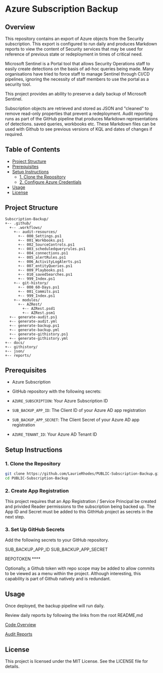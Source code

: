 # Azure Subscription Backup

## Overview

This repository contains an export of Azure objects from the Security subscription.  This export is configured to run daily and produces Markdown reports to view the content of Security services that may be used for reference of previous state or redeployment in times of critical need. 

Microsoft Sentinel is a Portal tool that allows Security Operations staff to easily create detections on the basis of ad-hoc queries being made.  Many organisations have tried to force staff to manage Sentinel through CI/CD pipelines, ignoring the necessity of staff members to use the portal as a security tool.

This project provides an ability to preserve a daily backup of Microsoft Sentinel.

Subscription objects are retrieved and stored as JSON and "cleaned" to remove read-only properties that prevent a redeployment.  Audit reporting runs as part of the GitHub pipeline that produces Markdown representations of detections. saved queries, workbooks etc.  These Markdown files can be used with Github to see previous versions of KQL and dates of changes if required.

## Table of Contents

- [Project Structure](#project-structure)
- [Prerequisites](#prerequisites)
- [Setup Instructions](#setup-instructions)
  - [1. Clone the Repository](#1-clone-the-repository)
  - [2. Configure Azure Credentials](#2-configure-azure-credentials)
- [Usage](#usage)
- [License](#license)

## Project Structure

```plaintext
Subscription-Backup/
+-- .github/
  +-- .workflows/
    +-- audit-resources/
      +-- 000_Settings.ps1
      +-- 001_Workbooks.ps1
      +-- 002_SourceControls.ps1
      +-- 003_scheduledqueryrules.ps1
      +-- 004_connections.ps1
      +-- 005_alertRules.ps1
      +-- 006_ActivityLogAlerts.ps1
      +-- 007_entityQueries.ps1
      +-- 009_Playbooks.ps1
      +-- 010_savedSearches.ps1
      +-- 999_Index.ps1
    +-- git-history/
      +-- 000_60-Days.ps1
      +-- 001_Commits.ps1
      +-- 999_Index.ps1
    +-- modules/
      +-- AZRest/
        +-- AZRest.psd1
        +-- AZRest.psm1
  +-- generate-audit.ps1   
  +-- generate-audit.yml    
  +-- generate-backup.ps1  
  +-- generate-backup.yml  
  +-- generate-githistory.ps1
  +-- generate-githistory.yml
+-- docs/      
+-- githistory/ 
+-- json/
+-- reports/
```

## Prerequisites

- Azure Subscription
- GitHub repository with the following secrets:

- `AZURE_SUBSCRIPTION`: Your Azure Subscription ID
- `SUB_BACKUP_APP_ID`: The Client ID of your Azure AD app registration
- `SUB_BACKUP_APP_SECRET`: The Client Secret of your Azure AD app registration
- `AZURE_TENANT_ID`: Your Azure AD Tenant ID

## Setup Instructions

### 1. Clone the Repository

```sh
git clone https://github.com/LaurieRhodes/PUBLIC-Subscription-Backup.git
cd PUBLIC-Subscription-Backup
```

### 2. Create App Registration

This project requires that an App Registration / Service Principal be created and privided Reader permissions to the subscription being backed up.  The App ID and Secret must be added to this GithHub project as secrets in the next step.

### 3. Set Up GitHub Secrets

Add the following secrets to your GitHub repository.  

SUB_BACKUP_APP_ID
SUB_BACKUP_APP_SECRET



REPOTOKEN ****

Optionally, a Github token with repo scope may be added to allow commits to be viewed as a menu within the project.  Although interesting, this capability is part of Github natively and is redundant.

## Usage

Once deployed, the backup pipeline will run daily.

Review daily reports by following the links from the root README,md

[Code Overview](./CodeOverview.md)

[Audit Reports](./AuditReports.md)

## License

This project is licensed under the MIT License. See the LICENSE file for details.
